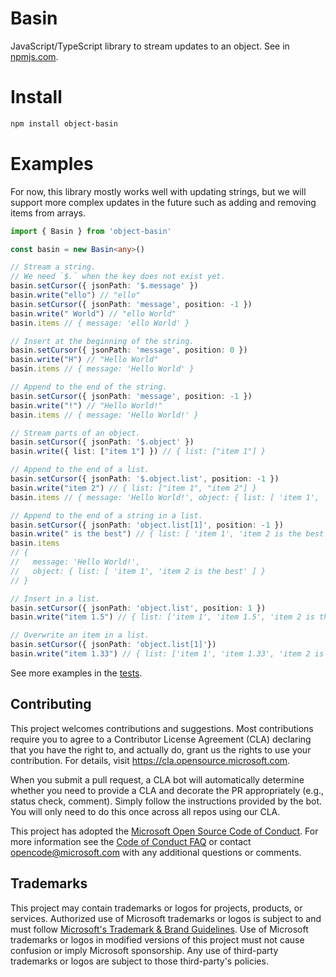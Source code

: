 # Basin
JavaScript/TypeScript library to stream updates to an object.
See in [npmjs.com](https://www.npmjs.com/package/object-basin).

# Install
```bash
npm install object-basin
```

# Examples
For now, this library mostly works well with updating strings, but we will support more complex updates in the future such as adding and removing items from arrays.

```TypeScript
import { Basin } from 'object-basin'

const basin = new Basin<any>()

// Stream a string.
// We need `$.` when the key does not exist yet.
basin.setCursor({ jsonPath: '$.message' })
basin.write("ello") // "ello"
basin.setCursor({ jsonPath: 'message', position: -1 })
basin.write(" World") // "ello World"
basin.items // { message: 'ello World' }

// Insert at the beginning of the string.
basin.setCursor({ jsonPath: 'message', position: 0 })
basin.write("H") // "Hello World"
basin.items // { message: 'Hello World' }

// Append to the end of the string.
basin.setCursor({ jsonPath: 'message', position: -1 })
basin.write("!") // "Hello World!"
basin.items // { message: 'Hello World!' }

// Stream parts of an object.
basin.setCursor({ jsonPath: '$.object' })
basin.write({ list: ["item 1"] }) // { list: ["item 1"] }

// Append to the end of a list.
basin.setCursor({ jsonPath: '$.object.list', position: -1 })
basin.write("item 2") // { list: ["item 1", "item 2"] }
basin.items // { message: 'Hello World!', object: { list: [ 'item 1', 'item 2' ] } }

// Append to the end of a string in a list.
basin.setCursor({ jsonPath: 'object.list[1]', position: -1 })
basin.write(" is the best") // { list: [ 'item 1', 'item 2 is the best' ] }
basin.items
// {
//   message: 'Hello World!',
//   object: { list: [ 'item 1', 'item 2 is the best' ] }
// }

// Insert in a list.
basin.setCursor({ jsonPath: 'object.list', position: 1 })
basin.write("item 1.5") // { list: ['item 1', 'item 1.5', 'item 2 is the best'] }

// Overwrite an item in a list.
basin.setCursor({ jsonPath: 'object.list[1]'})
basin.write("item 1.33") // { list: ['item 1', 'item 1.33', 'item 2 is the best'] }
```

See more examples in the [tests](src/__tests__/index.test.ts).

## Contributing

This project welcomes contributions and suggestions.  Most contributions require you to agree to a
Contributor License Agreement (CLA) declaring that you have the right to, and actually do, grant us
the rights to use your contribution. For details, visit https://cla.opensource.microsoft.com.

When you submit a pull request, a CLA bot will automatically determine whether you need to provide
a CLA and decorate the PR appropriately (e.g., status check, comment). Simply follow the instructions
provided by the bot. You will only need to do this once across all repos using our CLA.

This project has adopted the [Microsoft Open Source Code of Conduct](https://opensource.microsoft.com/codeofconduct/).
For more information see the [Code of Conduct FAQ](https://opensource.microsoft.com/codeofconduct/faq/) or
contact [opencode@microsoft.com](mailto:opencode@microsoft.com) with any additional questions or comments.

## Trademarks

This project may contain trademarks or logos for projects, products, or services. Authorized use of Microsoft 
trademarks or logos is subject to and must follow 
[Microsoft's Trademark & Brand Guidelines](https://www.microsoft.com/en-us/legal/intellectualproperty/trademarks/usage/general).
Use of Microsoft trademarks or logos in modified versions of this project must not cause confusion or imply Microsoft sponsorship.
Any use of third-party trademarks or logos are subject to those third-party's policies.
